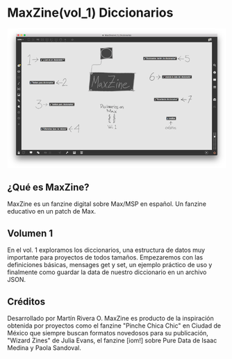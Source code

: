 # MaxZine(vol_1) Diccionarios

![ MaxZine cover ](/media/maxzine1.png "Cover")

## ¿Qué es MaxZine?
MaxZine es un fanzine digital sobre Max/MSP en español. Un fanzine educativo en un patch de Max.

## Volumen 1
En el vol. 1 exploramos los diccionarios, una estructura de datos muy importante para proyectos de todos tamaños.
Empezaremos con las definiciones básicas, mensages get y set, un ejemplo práctico de uso y finalmente como guardar la data de nuestro diccionario en un archivo JSON.

## Créditos
Desarrollado por Martín Rivera O. MaxZine es producto de la inspiración obtenida por proyectos como el fanzine "Pinche Chica Chic" en Ciudad de México que siempre buscan formatos novedosos para su publicación, "Wizard Zines" de Julia Evans, el fanzine [iom!] sobre Pure Data de Isaac Medina y Paola Sandoval.